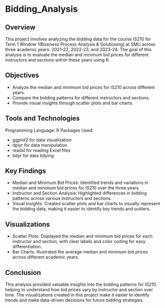 # Bidding_Analysis
## Overview
This project involves analyzing the bidding data for the course IS210 for Term 1 Window 1(Business Process Analysis & Solutioning) at SMU across three academic years: 2021-22, 2022-23, and 2023-24.
The goal of this analysis is to evaluate the median and minimum bid prices for different instructors and sections within these years using R. 

## Objectives
* Analyze the median and minimum bid prices for IS210 across different years.
* Compare the bidding patterns for different instructors and sections.
* Provide visual insights through scatter plots and bar charts.

## Tools and Technologies
Programming Language: R
Packages Used:
* ggplot2 for data visualization
* dplyr for data manipulation
* readxl for reading Excel files
* tidyr for data tidying

## Key Findings
* Median and Minimum Bid Prices: Identified trends and variations in median and minimum bid prices for IS210 over the three years.
* Instructor and Section Analysis: Highlighted differences in bidding patterns across various instructors and sections.
* Visual Insights: Created scatter plots and bar charts to visually represent the bidding data, making it easier to identify key trends and outliers.


## Visualizations
* Scatter Plots: Displayed the median and minimum bid prices for each instructor and section, with clear labels and color coding for easy differentiation.
* Bar Charts: Illustrated the average median and minimum bid prices across different academic years.


## Conclusion
This analysis provided valuable insights into the bidding patterns for IS210, helping to understand how bid prices vary by instructor and section over time. The visualizations created in this project make it easier to identify trends and make data-driven decisions for future bidding strategies.
